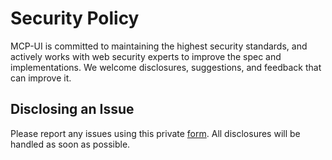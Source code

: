 # Security Policy

MCP-UI is committed to maintaining the highest security standards, and actively works with web security experts to improve the spec and implementations. We welcome disclosures, suggestions, and feedback that can improve it.

## Disclosing an Issue

Please report any issues using this private [form](https://forms.gle/6WbAJU7m2LSxfY6K6). All disclosures will be handled as soon as possible.
